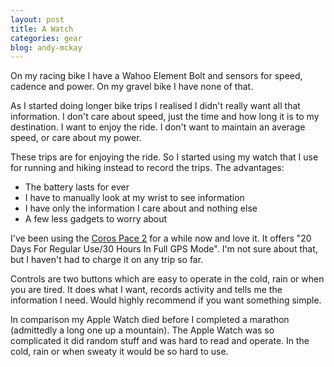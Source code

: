 ```yaml
---
layout: post
title: A Watch
categories: gear
blog: andy-mckay
---
```


On my racing bike I have a Wahoo Element Bolt and sensors for speed, cadence and power. On my gravel bike I have none of that. 

As I started doing longer bike trips I realised I didn't really want all that information. I don't care about speed, just the time and how long it is to my destination. I want to enjoy the ride. I don't want to maintain an average speed, or care about my power.

These trips are for enjoying the ride. So I started using my watch that I use for running and hiking instead to record the trips. The advantages:
* The battery lasts for ever
* I have to manually look at my wrist to see information
* I have only the information I care about and nothing else
* A few less gadgets to worry about

I've been using the <a href="https://coros.com/pace2">Coros Pace 2</a> for a while now and love it. It offers "20 Days For Regular Use/30 Hours In Full GPS Mode". I'm not sure about that, but I haven't had to charge it on any trip so far.

Controls are two buttons which are easy to operate in the cold, rain or when you are tired. It does what I want, records activity and tells me the information I need. Would highly recommend if you want something simple.

In comparison my Apple Watch died before I completed a marathon (admittedly a long one up a mountain). The Apple Watch was so complicated it did random stuff and was hard to read and operate. In the cold, rain or when sweaty it would be so hard to use.
